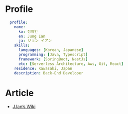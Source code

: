 # Profile
```yaml
  profile:
    name:
      ko: 정이언
      en: Jung Ian
      ja: ジョン イアン
    skills:
      languages: [Korean, Japanese]
      programming: [Java, Typescript]
      framework: [SpringBoot, NestJs]
      etc: [Serverless Architecture, Aws, Git, React]
    residence: Kawasaki, Japan
    description: Back-End Developer
```
# Article
- [J.Ian’s Wiki](https://buttercup-case-bfd.notion.site/J-Ian-s-Wiki-7162775d50394e2e8caa59a1536bf9c4)